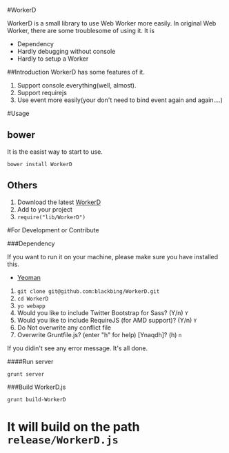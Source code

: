 #WorkerD

WorkerD is a small library to use Web Worker more easily. In original Web Worker,
there are some troublesome of using it. It is

* Dependency
* Hardly debugging without console
* Hardly to setup a Worker

##Introduction
WorkerD has some features of it.

1. Support console.everything(well, almost).
2. Support requirejs
3. Use event more easily(your don't need to bind event again and again....)

#Usage

## bower
It is the easist way to start to use.

    bower install WorkerD

## Others

1. Download the latest [WorkerD](https://raw.github.com/blackbing/WorkerD/master/release/WorkerD.js)
2. Add to your project
3. ```require("lib/WorkerD")```

#For Development or Contribute

###Dependency

If you want to run it on your machine, please make sure you have installed this.

* [Yeoman](http://yeoman.io/)

1. ```git clone git@github.com:blackbing/WorkerD.git```
2. ```cd WorkerD```
3. ```yo webapp```
4. Would you like to include Twitter Bootstrap for Sass? (Y/n) ```Y```
5. Would you like to include RequireJS (for AMD support)? (Y/n) ```Y```
6. Do Not overwrite any conflict file
7. Overwrite Gruntfile.js? (enter "h" for help) [Ynaqdh]? (h) ```n```

If you didin't see any error message. It's all done.

####Run server

    grunt server

###Build WorkerD.js

    grunt build-WorkerD
    
It will build on the path ```release/WorkerD.js```
============
